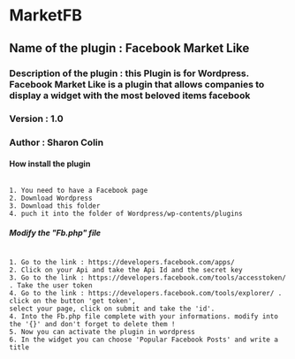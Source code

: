 # MarketFB

## Name of the plugin : Facebook Market Like
### Description of the plugin : this Plugin is for Wordpress. Facebook Market Like is a plugin that allows companies to display a widget with the most beloved items facebook
### Version : 1.0
### Author : Sharon Colin

#### How install the plugin
```

1. You need to have a Facebook page
2. Download Wordpress
3. Download this folder
4. puch it into the folder of Wordpress/wp-contents/plugins

```

##### Modify the "Fb.php" file

```

1. Go to the link : https://developers.facebook.com/apps/
2. Click on your Api and take the Api Id and the secret key
3. Go to the link : https://developers.facebook.com/tools/accesstoken/ . Take the user token
4. Go to the link : https://developers.facebook.com/tools/explorer/ . click on the button 'get token',
select your page, click on submit and take the 'id'.
4. Into the Fb.php file complete with your informations. modify into the '{}' and don't forget to delete them !
5. Now you can activate the plugin in wordpress
6. In the widget you can choose 'Popular Facebook Posts' and write a title

```

